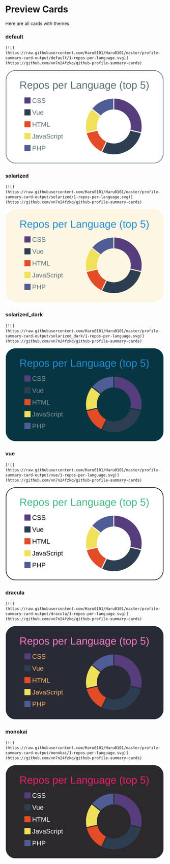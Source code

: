 
# Preview Cards

Here are all cards with themes.


### default


```
[![](https://raw.githubusercontent.com/Haru0101/Haru0101/master/profile-summary-card-output/default/1-repos-per-language.svg)](https://github.com/vn7n24fzkq/github-profile-summary-cards)
```
![](https://raw.githubusercontent.com/Haru0101/Haru0101/master/profile-summary-card-output/default/1-repos-per-language.svg)


### solarized


```
[![](https://raw.githubusercontent.com/Haru0101/Haru0101/master/profile-summary-card-output/solarized/1-repos-per-language.svg)](https://github.com/vn7n24fzkq/github-profile-summary-cards)
```
![](https://raw.githubusercontent.com/Haru0101/Haru0101/master/profile-summary-card-output/solarized/1-repos-per-language.svg)


### solarized_dark


```
[![](https://raw.githubusercontent.com/Haru0101/Haru0101/master/profile-summary-card-output/solarized_dark/1-repos-per-language.svg)](https://github.com/vn7n24fzkq/github-profile-summary-cards)
```
![](https://raw.githubusercontent.com/Haru0101/Haru0101/master/profile-summary-card-output/solarized_dark/1-repos-per-language.svg)


### vue


```
[![](https://raw.githubusercontent.com/Haru0101/Haru0101/master/profile-summary-card-output/vue/1-repos-per-language.svg)](https://github.com/vn7n24fzkq/github-profile-summary-cards)
```
![](https://raw.githubusercontent.com/Haru0101/Haru0101/master/profile-summary-card-output/vue/1-repos-per-language.svg)


### dracula


```
[![](https://raw.githubusercontent.com/Haru0101/Haru0101/master/profile-summary-card-output/dracula/1-repos-per-language.svg)](https://github.com/vn7n24fzkq/github-profile-summary-cards)
```
![](https://raw.githubusercontent.com/Haru0101/Haru0101/master/profile-summary-card-output/dracula/1-repos-per-language.svg)


### monokai


```
[![](https://raw.githubusercontent.com/Haru0101/Haru0101/master/profile-summary-card-output/monokai/1-repos-per-language.svg)](https://github.com/vn7n24fzkq/github-profile-summary-cards)
```
![](https://raw.githubusercontent.com/Haru0101/Haru0101/master/profile-summary-card-output/monokai/1-repos-per-language.svg)

